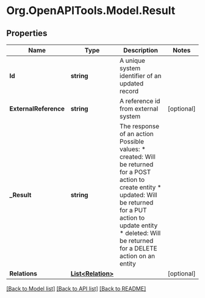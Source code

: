 
# Org.OpenAPITools.Model.Result

## Properties

Name | Type | Description | Notes
------------ | ------------- | ------------- | -------------
**Id** | **string** | A unique system identifier of an updated record | 
**ExternalReference** | **string** | A reference id from external system | [optional] 
**_Result** | **string** | The response of an action Possible values:   * created: Will be returned for a POST action to create entity   * updated: Will be returned for a PUT action to update entity   * deleted: Will be returned for a DELETE action on an entity  | 
**Relations** | [**List&lt;Relation&gt;**](Relation.md) |  | [optional] 

[[Back to Model list]](../README.md#documentation-for-models)
[[Back to API list]](../README.md#documentation-for-api-endpoints)
[[Back to README]](../README.md)

